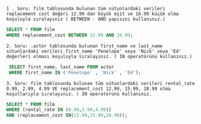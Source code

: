 `1 . Soru: film tablosunda bulunan tüm sütunlardaki verileri replacement cost değeri 12.99 dan büyük eşit ve 16.99 küçük olma koşuluyla sıralayınız ( BETWEEN - AND yapısını kullanınız.)`
```sql
SELECT * FROM film
WHERE replacement_cost BETWEEN 12.99 AND 16.99;
```
`2. Soru: .actor tablosunda bulunan first_name ve last_name sütunlardaki verileri first_name 'Penelope' veya 'Nick' veya 'Ed' değerleri olması koşuluyla sıralayınız. ( IN operatörünü kullanınız.) `
```sql
 SELECT first_name, last_name FROM actor
 WHERE first_name IN ('Penelope' , 'Nick' , 'Ed');
```
`3. Soru: film tablosunda bulunan tüm sütunlardaki verileri rental_rate 0.99, 2.99, 4.99 VE replacement_cost 12.99, 15.99, 28.99 olma koşullarıyla sıralayınız. ( IN operatörünü kullanınız.`
 ```sql
SELECT * FROM film
WHERE (rental_rate IN (0.99,2.99,4.99)) 
AND (replacement_cost IN(12.99,15.99,28.99));
```
